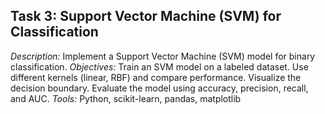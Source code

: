 ## Task 3: Support Vector Machine (SVM) for Classification
 *Description:* Implement a Support Vector Machine
    (SVM) model for binary classification.
 *Objectives:*
    Train an SVM model on a labeled dataset.
    Use different kernels (linear, RBF) and compare
    performance.
    Visualize the decision boundary.
    Evaluate the model using accuracy, precision, recall,
    and AUC.
 *Tools:* Python, scikit-learn, pandas, matplotlib